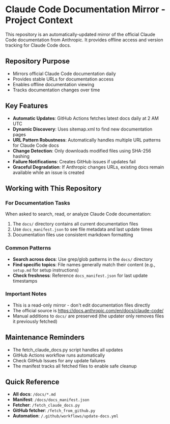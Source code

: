 # Claude Code Documentation Mirror - Project Context

This repository is an automatically-updated mirror of the official Claude Code documentation from Anthropic. It provides offline access and version tracking for Claude Code docs.

## Repository Purpose
- Mirrors official Claude Code documentation daily
- Provides stable URLs for documentation access
- Enables offline documentation viewing
- Tracks documentation changes over time

## Key Features
- **Automatic Updates**: GitHub Actions fetches latest docs daily at 2 AM UTC
- **Dynamic Discovery**: Uses sitemap.xml to find new documentation pages
- **URL Pattern Robustness**: Automatically handles multiple URL patterns for Claude Code docs
- **Change Detection**: Only downloads modified files using SHA-256 hashing
- **Failure Notifications**: Creates GitHub issues if updates fail
- **Graceful Degradation**: If Anthropic changes URLs, existing docs remain available while an issue is created

## Working with This Repository

### For Documentation Tasks
When asked to search, read, or analyze Claude Code documentation:
1. The `docs/` directory contains all current documentation files
2. Use `docs_manifest.json` to see file metadata and last update times
3. Documentation files use consistent markdown formatting

### Common Patterns
- **Search across docs**: Use grep/glob patterns in the `docs/` directory
- **Find specific topics**: File names generally match their content (e.g., `setup.md` for setup instructions)
- **Check freshness**: Reference `docs_manifest.json` for last update timestamps

### Important Notes
- This is a read-only mirror - don't edit documentation files directly
- The official source is https://docs.anthropic.com/en/docs/claude-code/
- Manual additions to `docs/` are preserved (the updater only removes files it previously fetched)

## Maintenance Reminders
- The fetch_claude_docs.py script handles all updates
- GitHub Actions workflow runs automatically
- Check GitHub Issues for any update failures
- The manifest tracks all fetched files to enable safe cleanup

## Quick Reference
- **All docs**: `/docs/*.md`
- **Manifest**: `/docs/docs_manifest.json`
- **Fetcher**: `/fetch_claude_docs.py`
- **GitHub fetcher**: `/fetch_from_github.py`
- **Automation**: `/.github/workflows/update-docs.yml`